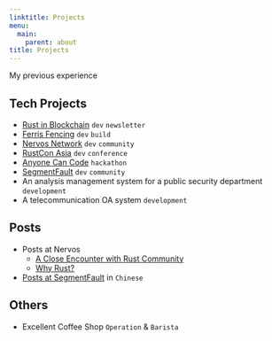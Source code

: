 ```yaml
---
linktitle: Projects
menu:
  main:
    parent: about
title: Projects
---
```


My previous experience

## Tech Projects

- [Rust in Blockchain](https://rustinblockchain.org/) `dev` `newsletter`
- [Ferris Fencing](http://www.ferrisfencing.org/) `dev` `build`
- [Nervos Network](https://www.nervos.org/) `dev` `community`
- [RustCon Asia](https://rustcon.asia/) `dev` `conference`
- [Anyone Can Code](https://segmentfault.com/hackathon-2016) `hackathon`
- [SegmentFault](https://segmentfault.com/) `dev` `community`
- An analysis management system for a public security department `development`
- A telecommunication OA system `development`

## Posts

- Posts at Nervos 
  - [A Close Encounter with Rust Community](https://medium.com/@Aimeedeer/a-close-touch-with-rust-community-4a8507b756d9)
  - [Why Rust?](https://medium.com/layerscrypto/why-rust-c877fba0ca94)
- [Posts at SegmentFault](https://segmentfault.com/u/aimeedeer/articles) in `Chinese`

## Others

- Excellent Coffee Shop `Operation` & `Barista`
